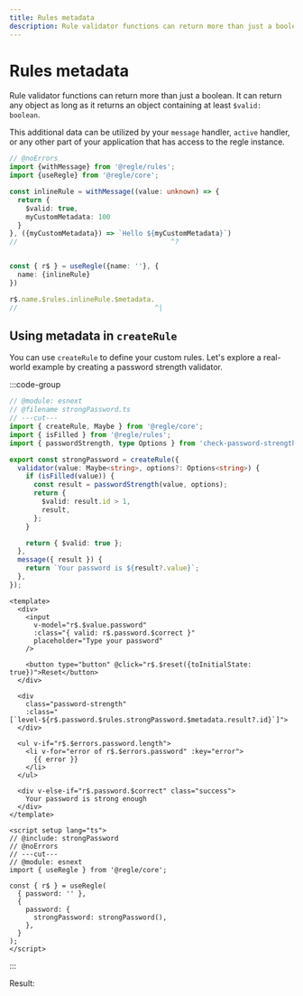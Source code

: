 ```yaml
---
title: Rules metadata
description: Rule validator functions can return more than just a boolean
---
```

<script setup>
import UsingMetadataCreateRule from '../parts/components/metadata/UsingMetadataCreateRule.vue';
</script>

# Rules metadata

Rule validator functions can return more than just a boolean. It can return any object as long as it returns an object containing at least `$valid: boolean`.  

This additional data can be utilized by your `message` handler, `active` handler, or any other part of your application that has access to the regle instance.


```ts twoslash
// @noErrors
import {withMessage} from '@regle/rules';
import {useRegle} from '@regle/core';

const inlineRule = withMessage((value: unknown) => {
  return {  
    $valid: true,
    myCustomMetadata: 100
  }
}, ({myCustomMetadata}) => `Hello ${myCustomMetadata}`)
//                                      ^?


const { r$ } = useRegle({name: ''}, {
  name: {inlineRule}
})

r$.name.$rules.inlineRule.$metadata.
//                                  ^|
```

## Using metadata in `createRule`

You can use `createRule` to define your custom rules. Let's explore a real-world example by creating a password strength validator.

:::code-group

```ts twoslash include strongPassword [strongPassword.ts] 
// @module: esnext
// @filename strongPassword.ts
// ---cut---
import { createRule, Maybe } from '@regle/core';
import { isFilled } from '@regle/rules';
import { passwordStrength, type Options } from 'check-password-strength';

export const strongPassword = createRule({
  validator(value: Maybe<string>, options?: Options<string>) {
    if (isFilled(value)) {
      const result = passwordStrength(value, options);
      return {
        $valid: result.id > 1,
        result,
      };
    }

    return { $valid: true };
  },
  message({ result }) {
    return `Your password is ${result?.value}`;
  },
});
```

``` vue twoslash [ComponentA.vue]
<template>
  <div>
    <input
      v-model="r$.$value.password"
      :class="{ valid: r$.password.$correct }"
      placeholder="Type your password"
    />

    <button type="button" @click="r$.$reset({toInitialState: true})">Reset</button>
  </div>

  <div
    class="password-strength"
    :class="[`level-${r$.password.$rules.strongPassword.$metadata.result?.id}`]">
  </div>

  <ul v-if="r$.$errors.password.length">
    <li v-for="error of r$.$errors.password" :key="error">
      {{ error }}
    </li>
  </ul>

  <div v-else-if="r$.password.$correct" class="success">
    Your password is strong enough
  </div>
</template>

<script setup lang="ts">
// @include: strongPassword
// @noErrors
// ---cut---
// @module: esnext
import { useRegle } from '@regle/core';

const { r$ } = useRegle(
  { password: '' },
  {
    password: {
      strongPassword: strongPassword(),
    },
  }
);
</script>

```


:::

Result:

<UsingMetadataCreateRule />
